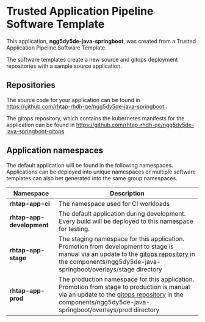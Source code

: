# Trusted Application Pipeline Software Template

This application, **ngg5dy5de-java-springboot**, was created from a Trusted Application Pipeline Software Template.

The software templates create a new source and gitops deployment repositories with a sample source application. 

## Repositories

The source code for your application can be found in [https://github.com/rhtap-rhdh-qe/ngg5dy5de-java-springboot ](https://github.com/rhtap-rhdh-qe/ngg5dy5de-java-springboot ).
 
The gitops repository, which contains the kubernetes manifests for the application can be found in 
[https://github.com/rhtap-rhdh-qe/ngg5dy5de-java-springboot-gitops ](https://github.com/rhtap-rhdh-qe/ngg5dy5de-java-springboot-gitops ) 

## Application namespaces 

The default application will be found in the following namespaces. Applications can be deployed into unique namespaces or multiple software templates can also bet generated into the same group namespaces.  

|  Namespace   |  Description   |  
| -------- | -------- |
| **rhtap-app-ci** | The namespace used for CI workloads |
| **rhtap-app-development** | The default application during development. Every build will be deployed to this namespace for testing. |
| **rhtap-app-stage** | The staging namespace for this application. Promotion from development to stage is manual via an update to the [gitops repository](https://github.com/rhtap-rhdh-qe/ngg5dy5de-java-springboot-gitops ) in the components/ngg5dy5de-java-springboot/overlays/stage directory |
| **rhtap-app-prod** | The production namespace for this application. Promotion from stage to production is manual via an update to the [gitops repository](https://github.com/rhtap-rhdh-qe/ngg5dy5de-java-springboot-gitops ) in the components/ngg5dy5de-java-springboot/overlays/prod directory |